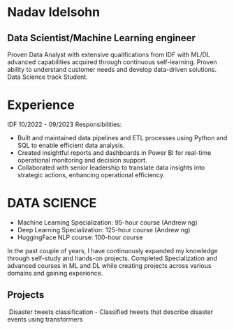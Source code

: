 <h1>Nadav Idelsohn</h1>
<h2>Data Scientist/Machine Learning engineer</h2>
Proven Data Analyst with extensive qualifications from IDF with ML/DL advanced capabilities acquired through continuous self-learning. Proven ability to understand customer needs and develop data-driven solutions. Data Science track Student.

<h1>Experience</h1> 
IDF
10/2022 - 09/2023
Responsibilities:
<ul>
  <li>Built and maintained data pipelines and ETL processes using Python and SQL to enable efficient data analysis.</li>
  <li>Created insightful reports and dashboards in Power BI for real-time operational monitoring and decision support.</li>
  <li>Collaborated with senior leadership to translate data insights into strategic actions, enhancing operational efficiency.</li>
</ul>

<h1>DATA SCIENCE</h1> 
<ul>
  <li>Machine Learning Specialization: 95-hour course (Andrew ng)</li>
  <li>Deep Learning Specialization: 125-hour course (Andrew ng)</li>
  <li>HuggingFace NLP course: 100-hour course</li>
</ul>
In the past couple of years, I have continuously expanded my knowledge through self-study and hands-on projects. Completed 
Specialization and advanced courses in ML and DL while creating projects across various domains and
gaining experience.

<h2>Projects</h2>
<img>
Disaster tweets classification - Classified tweets that describe disaster events using transformers

